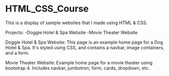 # HTML_CSS_Course

This is a display of sample websites that I made using HTML & CSS.

Projects:
-Doggie Hotel & Spa Website
-Movie Theater Website

Doggie Hotel & Spa Website:
This page is an example home page for a Dog Hotel & Spa. It's styled using CSS, and contains a navbar, image containers, and a form. 

Movie Theater Website:
Example home page for a movie theater using bootstrap 4. Includes navbar, jumbotron, form, cards, dropdown, etc.
